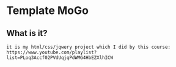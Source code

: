 ﻿# Template MoGo
## What is it?
    it is my html/css/jqwery project which I did by this course:
    https://www.youtube.com/playlist?list=PLoq3Accf02PVdUqjqPdWMG4HbEZXlhICW
